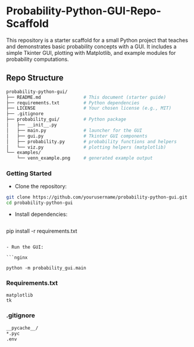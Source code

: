 # Probability-Python-GUI-Repo-Scaffold
This repository is a starter scaffold for a small Python project that teaches and demonstrates basic probability concepts with a GUI. It includes a simple Tkinter GUI, plotting with Matplotlib, and example modules for probability computations.

## Repo Structure
```bash
probability-python-gui/
├── README.md                # This document (starter guide)
├── requirements.txt         # Python dependencies
├── LICENSE                  # Your chosen license (e.g., MIT)
├── .gitignore
├── probability_gui/         # Python package
│   ├── __init__.py
│   ├── main.py              # launcher for the GUI
│   ├── gui.py               # Tkinter GUI components
│   ├── probability.py       # probability functions and helpers
│   └── viz.py               # plotting helpers (matplotlib)
└── examples/
    └── venn_example.png     # generated example output
```

### Getting Started
- Clone the repository:
  
```bash
git clone https://github.com/yourusername/probability-python-gui.git
cd probability-python-gui

```
- Install dependencies:
  
  ```ngix
pip install -r requirements.txt

  ```

- Run the GUI:

```nginx

python -m probability_gui.main

```
### Requirements.txt
```nginx
matplotlib
tk

```
### .gitignore
```bash
__pycache__/
*.pyc
.env

```
